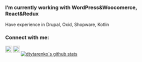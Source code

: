### I’m currently working with WordPress&Woocomerce, React&Redux
Have experience in Drupal, Oxid, Shopware, Kotlin

### Connect with me:
[<img src="https://simpleicons.org/icons/gmail.svg" width="22px" align="left" />](mailto:dmutro.tutarenko@gmail.com)
[<img src="https://simpleicons.org/icons/linkedin.svg" width="22px" align="left" />](https://www.linkedin.com/in/dtytarenko)
<br />
[![dtytarenko`s github stats](https://github-readme-stats.vercel.app/api?username=dtytarenko&count_private=true)](https://github.com/anuraghazra/github-readme-stats)
